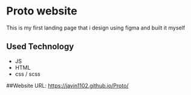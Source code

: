# Proto website

This is my first landing page that i design using figma and built it myself

## Used Technology

- JS
- HTML
- css / scss

##Website URL:
https://javin1102.github.io/Proto/
